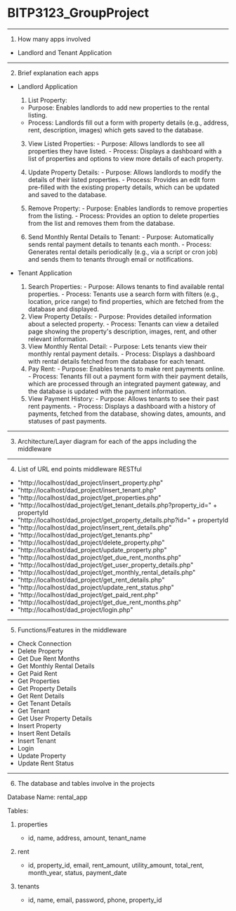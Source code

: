 # BITP3123_GroupProject

---------------------------------------------------------------------------------------------

1. How many apps involved
- Landlord and Tenant Application

---------------------------------------------------------------------------------------------

2. Brief explanation each apps

- Landlord Application

   1.	List Property:
  - Purpose: Enables landlords to add new properties to the rental listing.
  - Process: Landlords fill out a form with property details (e.g., address, rent, description, images) which gets saved to the database.
     	
   3.	View Listed Properties:
      - Purpose: Allows landlords to see all properties they have listed.
      - Process: Displays a dashboard with a list of properties and options to view more details of each property.

   4.	Update Property Details:
      - Purpose: Allows landlords to modify the details of their listed properties.
      - Process: Provides an edit form pre-filled with the existing property details, which can be updated and saved to the database.

   5.	Remove Property:
      - Purpose: Enables landlords to remove properties from the listing.
      - Process: Provides an option to delete properties from the list and removes them from the database.

   6.	Send Monthly Rental Details to Tenant:
      - Purpose: Automatically sends rental payment details to tenants each month.
      - Process: Generates rental details periodically (e.g., via a script or cron job) and sends them to tenants through email or notifications.


- Tenant Application

  1.	Search Properties:
      - Purpose: Allows tenants to find available rental properties.
      - Process: Tenants use a search form with filters (e.g., location, price range) to find properties, which are fetched from the database and displayed.
   2.	View Property Details:
      - Purpose: Provides detailed information about a selected property.
      - Process: Tenants can view a detailed page showing the property's description, images, rent, and other relevant information.
   3.	View Monthly Rental Detail:
      - Purpose: Lets tenants view their monthly rental payment details.
      - Process: Displays a dashboard with rental details fetched from the database for each tenant.
   4.	Pay Rent:
      - Purpose: Enables tenants to make rent payments online.
      - Process: Tenants fill out a payment form with their payment details, which are processed through an integrated payment gateway, and the database is updated with the payment information.
   5.	View Payment History:
      - Purpose: Allows tenants to see their past rent payments.
      - Process: Displays a dashboard with a history of payments, fetched from the database, showing dates, amounts, and statuses of past payments.

---------------------------------------------------------------------------------------------

3. Architecture/Layer diagram for each of the apps including the middleware

---------------------------------------------------------------------------------------------

4. List of URL end points middleware RESTful

- "http://localhost/dad_project/insert_property.php"
- "http://localhost/dad_project/insert_tenant.php"
- "http://localhost/dad_project/get_properties.php"
- "http://localhost/dad_project/get_tenant_details.php?property_id=" + propertyId
- "http://localhost/dad_project/get_property_details.php?id=" + propertyId
- "http://localhost/dad_project/insert_rent_details.php"
- "http://localhost/dad_project/get_tenants.php"
- "http://localhost/dad_project/delete_property.php"
- "http://localhost/dad_project/update_property.php"
- "http://localhost/dad_project/get_due_rent_months.php"
- "http://localhost/dad_project/get_user_property_details.php"
- "http://localhost/dad_project/get_monthly_rental_details.php"
- "http://localhost/dad_project/get_rent_details.php"
- "http://localhost/dad_project/update_rent_status.php"
- "http://localhost/dad_project/get_paid_rent.php"
- "http://localhost/dad_project/get_due_rent_months.php"
- "http://localhost/dad_project/login.php"

---------------------------------------------------------------------------------------------

5. Functions/Features in the middleware

- Check Connection
- Delete Property
- Get Due Rent Months
- Get Monthly Rental Details
- Get Paid Rent
- Get Properties
- Get Property Details
- Get Rent Details
- Get Tenant Details
- Get Tenant
- Get User Property Details
- Insert Property
- Insert Rent Details
- Insert Tenant
- Login
- Update Property
- Update Rent Status

---------------------------------------------------------------------------------------------

6. The database and tables involve in the projects

Database Name: rental_app

Tables: 
1. properties
   - id, name, address, amount, tenant_name
     
2. rent
   - id, property_id, email, rent_amount, utility_amount, total_rent, month_year, status, payment_date
     
3. tenants
   - id, name, email, password, phone, property_id

